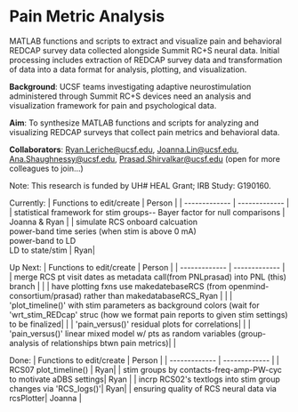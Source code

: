 # Pain Metric Analysis
MATLAB functions and scripts to extract and visualize pain and behavioral REDCAP survey data collected alongside Summit RC+S neural data. Initial processing includes
extraction of REDCAP survey data and transformation of data into a data format for analysis, plotting, and visualization.

**Background**: UCSF teams investigating adaptive neurostimulation administered through Summit RC+S devices need an analysis and visualization framework for pain and psychological data.

**Aim**: To synthesize MATLAB functions and scripts for analyzing and visualizing REDCAP surveys that collect pain metrics and behavioral data.

**Collaborators**: Ryan.Leriche@ucsf.edu, Joanna.Lin@ucsf.edu, Ana.Shaughnessy@ucsf.edu, Prasad.Shirvalkar@ucsf.edu (open for more colleagues to join...)

Note: This research is funded by UH# HEAL Grant; IRB Study: G190160.


Currently:
| Functions to edit/create  | Person |
| ------------- | ------------- |
| statistical framework for stim groups-- Bayer factor for null comparisons | Joanna & Ryan |
| simulate RCS onboard calcuation <br> power-band time series (when stim is above 0 mA)<br> power-band to LD <br> LD to state/stim | Ryan|


Up Next:
| Functions to edit/create  | Person |
| ------------- | ------------- |
| merge RCS pt visit dates as metadata call(from PNLprasad) into PNL (this) branch  |  |
| have plotting fxns use makedatebaseRCS (from openmind-consortium/prasad) rather than makedatabaseRCS_Ryan |   |
| 'plot_timeline()' with stim parameters as background colors (wait for 'wrt_stim_REDcap' struc (how we format pain reports to given stim settings) to be finalized| |
| 'pain_versus()' residual plots for correlations| |
| 'pain_versus()' linear mixed model w/ pts as random variables (group-analysis of relationships btwn pain metrics)| |


Done:
| Functions to edit/create  | Person |
| ------------- | ------------- |
| RCS07 plot_timeline() | Ryan|
| stim groups by contacts-freq-amp-PW-cyc to motivate aDBS settings| Ryan |
| incrp RCS02's textlogs into stim group changes via 'RCS_logs()'| Ryan|
| ensuring quality of RCS neural data via rcsPlotter| Joanna |

